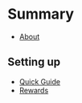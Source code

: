 # Summary

* [About](README.md)

## Setting up

* [Quick Guide](setting_up/quickguide.md)
* [Rewards](setting_up/rewards.md)